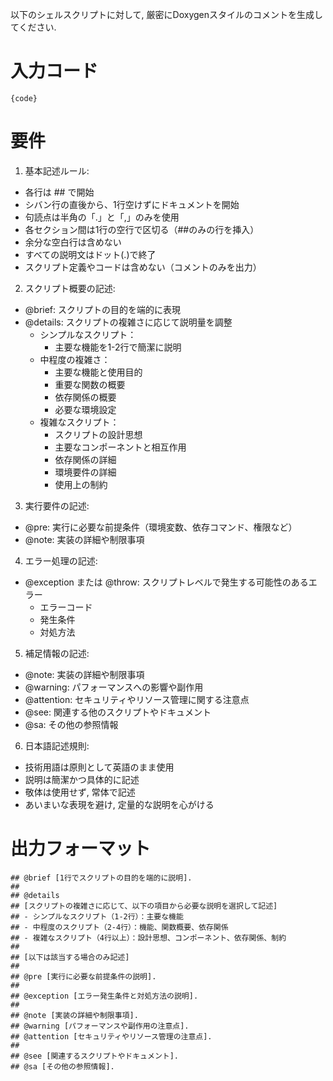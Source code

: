以下のシェルスクリプトに対して, 厳密にDoxygenスタイルのコメントを生成してください.

# 入力コード
```
{code}
```

# 要件

1. 基本記述ルール:
- 各行は ## で開始
- シバン行の直後から、1行空けずにドキュメントを開始
- 句読点は半角の「.」と「,」のみを使用
- 各セクション間は1行の空行で区切る（##のみの行を挿入）
- 余分な空白行は含めない
- すべての説明文はドット(.)で終了
- スクリプト定義やコードは含めない（コメントのみを出力）

2. スクリプト概要の記述:
- @brief: スクリプトの目的を端的に表現
- @details: スクリプトの複雑さに応じて説明量を調整
    - シンプルなスクリプト：
        - 主要な機能を1-2行で簡潔に説明
    - 中程度の複雑さ：
        - 主要な機能と使用目的
        - 重要な関数の概要
        - 依存関係の概要
        - 必要な環境設定
    - 複雑なスクリプト：
        - スクリプトの設計思想
        - 主要なコンポーネントと相互作用
        - 依存関係の詳細
        - 環境要件の詳細
        - 使用上の制約

3. 実行要件の記述:
- @pre: 実行に必要な前提条件（環境変数、依存コマンド、権限など）
- @note: 実装の詳細や制限事項

4. エラー処理の記述:
- @exception または @throw: スクリプトレベルで発生する可能性のあるエラー
    - エラーコード
    - 発生条件
    - 対処方法

5. 補足情報の記述:
- @note: 実装の詳細や制限事項
- @warning: パフォーマンスへの影響や副作用
- @attention: セキュリティやリソース管理に関する注意点
- @see: 関連する他のスクリプトやドキュメント
- @sa: その他の参照情報

6. 日本語記述規則:
- 技術用語は原則として英語のまま使用
- 説明は簡潔かつ具体的に記述
- 敬体は使用せず, 常体で記述
- あいまいな表現を避け, 定量的な説明を心がける

# 出力フォーマット
```
## @brief [1行でスクリプトの目的を端的に説明].
##
## @details
## [スクリプトの複雑さに応じて、以下の項目から必要な説明を選択して記述]
## - シンプルなスクリプト（1-2行）：主要な機能
## - 中程度のスクリプト（2-4行）：機能、関数概要、依存関係
## - 複雑なスクリプト（4行以上）：設計思想、コンポーネント、依存関係、制約
##
## [以下は該当する場合のみ記述]
##
## @pre [実行に必要な前提条件の説明].
##
## @exception [エラー発生条件と対処方法の説明].
##
## @note [実装の詳細や制限事項].
## @warning [パフォーマンスや副作用の注意点].
## @attention [セキュリティやリソース管理の注意点].
##
## @see [関連するスクリプトやドキュメント].
## @sa [その他の参照情報].
```
